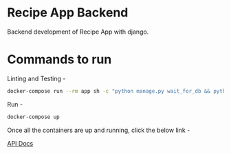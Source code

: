 # Recipe App Backend
Backend development of Recipe App with django.

# Commands to run
Linting and Testing -
```sh
docker-compose run --rm app sh -c "python manage.py wait_for_db && python manage.py test && flake8"
```

Run -
```sh
docker-compose up
```

Once all the containers are up and running, click the below link -

<a href="https://localhost:8000/api/docs/#/" target="_blank">API Docs</a>